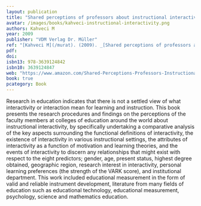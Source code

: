 ```yaml
---
layout: publication
title: "Shared perceptions of professors about instructional interactivity"
avatar: /images/books/kahveci-instructional-interactivity.png
authors: Kahveci M
year: 2009
publisher: "VDM Verlag Dr. Müller"
ref: "[Kahveci M](/murat). (2009). _[Shared perceptions of professors about instructional interactivity](/vfy)_. Saarbrücken: VDM Verlag Dr. Müller."
pdf:
doi:
isbn13: 978-3639124842
isbn10: 3639124847
web: "https://www.amazon.com/Shared-Perceptions-Professors-Instructional-Interactivity/dp/3639124847/ref=sr_1_1?ie=UTF8&qid=1542647430&sr=8-1&keywords=Shared+perceptions+of+professors+about+instructional+interactivity"
book: true
pcategory: Book
---
```


Research in education indicates that there is not a settled view of what interactivity or interaction mean for learning and instruction. This book presents the research procedures and findings on the perceptions of the faculty members at colleges of education around the world about instructional interactivity, by specifically undertaking a comparative analysis of the key aspects surrounding the functional definitions of interactivity, the existence of interactivity in various instructional settings, the attributes of interactivity as a function of motivation and learning theories, and the events of interactivity to discern any relationships that might exist with respect to the eight predictors; gender, age, present status, highest degree obtained, geographic region, research interest in interactivity, personal learning preferences (the strength of the VARK score), and institutional department. This work included educational measurement in the form of valid and reliable instrument development, literature from many fields of education such as educational technology, educational measurement, psychology, science and mathematics education.
